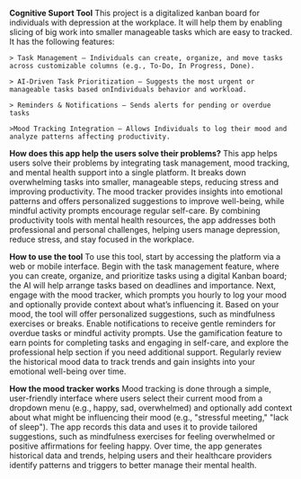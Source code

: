 **Cognitive Suport Tool**
This project is a digitalized kanban board for individuals with depression at the workplace. It will help them by enabling slicing of big work into smaller manageable tasks which are easy to tracked. It has the following features: 

    > Task Management – Individuals can create, organize, and move tasks across customizable columns (e.g., To-Do, In Progress, Done).

    > AI-Driven Task Prioritization – Suggests the most urgent or manageable tasks based onIndividuals behavior and workload.

    > Reminders & Notifications – Sends alerts for pending or overdue tasks
    
    >Mood Tracking Integration – Allows Individuals to log their mood and analyze patterns affecting productivity.

**How does this app help the users solve their problems?**
This app helps users solve their problems by integrating task management, mood tracking, and mental health support into a single platform. It breaks down overwhelming tasks into smaller, manageable steps, reducing stress and improving productivity. The mood tracker provides insights into emotional patterns and offers personalized suggestions to improve well-being, while mindful activity prompts encourage regular self-care. By combining productivity tools with mental health resources, the app addresses both professional and personal challenges, helping users manage depression, reduce stress, and stay focused in the workplace.

**How to use the tool**
To use this tool, start by accessing the platform via a web or mobile interface. Begin with the task management feature, where you can create, organize, and prioritize tasks using a digital Kanban board; the AI will help arrange tasks based on deadlines and importance. Next, engage with the mood tracker, which prompts you hourly to log your mood and optionally provide context about what’s influencing it. Based on your mood, the tool will offer personalized suggestions, such as mindfulness exercises or breaks. Enable notifications to receive gentle reminders for overdue tasks or mindful activity prompts. Use the gamification feature to earn points for completing tasks and engaging in self-care, and explore the professional help section if you need additional support. Regularly review the historical mood data to track trends and gain insights into your emotional well-being over time.

**How the mood tracker works**
Mood tracking is done through a simple, user-friendly interface where users select their current mood from a dropdown menu (e.g., happy, sad, overwhelmed) and optionally add context about what might be influencing their mood (e.g., "stressful meeting," "lack of sleep"). The app records this data and uses it to provide tailored suggestions, such as mindfulness exercises for feeling overwhelmed or positive affirmations for feeling happy. Over time, the app generates historical data and trends, helping users and their healthcare providers identify patterns and triggers to better manage their mental health.